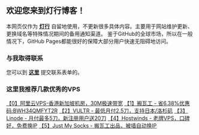 欢迎您来到灯行博客！
----------

本网页仅作为 [**灯行**](https://iyideng.com) 自留地使用，不更新很多具体内容。主要用于网站维护更新、更换域名等特殊情况期间的备用通知渠道。 鉴于GitHub的全球市场，所以在一般情况下，GitHub Pages都能很好的保障大部分用户快速无阻碍地访问。

### 与我取得联系

您可以到 [**这里**](https://iyideng.com/about/contact) 提交联系表单的。

### 这里我推荐几款优秀的VPS

[【0】阿里云VPS-香港新加坡机房，30M极速带宽](https://iyideng.com/essay/aliyun-simple-application-server-hongkong-singapore-vps.html) [【1】搬瓦工 - 省6.38%优惠码:BWH34QMFYT2R](https://goto.iyideng.com/BandwagonHOST) [【2】VULTR - 最低月付2.5刀，支持日本/洛杉矶](https://goto.iyideng.com/Vultr4F) [【3】Linode - 月付最多5刀，新注册用户送20刀](https://iyideng.com/truth/linode-vps.html) [【4】Hostwinds - 老牌VPS，口碑好，免费换IP](https://iyideng.com/essay/hostwinds.html) [【5】Just My Socks - 搬瓦工出品，被墙自动换IP](https://goto.iyideng.com/JustMySocks)
